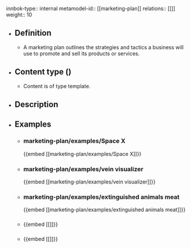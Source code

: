 innbok-type:: internal
metamodel-id:: [[marketing-plan]]
relations:: [[]]
weight:: 10

- ## Definition
  - A marketing plan outlines the strategies and tactics a business will use to promote and sell its products or services.
- ## Content type ()
  - Content is of type template.
  
- ## Description
- ## Examples
  - ### marketing-plan/examples/Space X
    {{embed [[marketing-plan/examples/Space X]]}}
  - ### marketing-plan/examples/vein visualizer
    {{embed [[marketing-plan/examples/vein visualizer]]}}
  - ### marketing-plan/examples/extinguished animals meat
    {{embed [[marketing-plan/examples/extinguished animals meat]]}}
  - ### 
    {{embed [[]]}}
  - ### 
    {{embed [[]]}}
  

